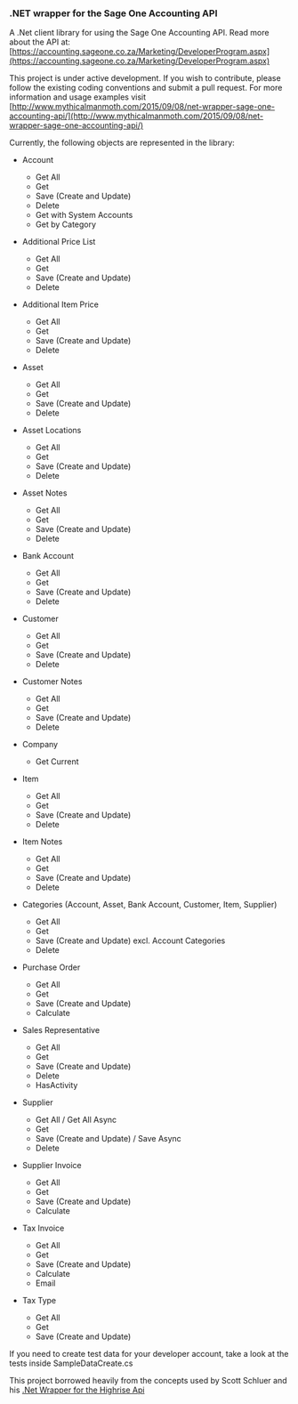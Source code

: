 ### .NET wrapper for the Sage One Accounting API

A .Net client library for using the Sage One Accounting API. 
Read more about the API at: [https://accounting.sageone.co.za/Marketing/DeveloperProgram.aspx](https://accounting.sageone.co.za/Marketing/DeveloperProgram.aspx) 

This project is under active development. If you wish to contribute, please follow the existing coding conventions and submit a pull request.
For more information and usage examples visit [http://www.mythicalmanmoth.com/2015/09/08/net-wrapper-sage-one-accounting-api/](http://www.mythicalmanmoth.com/2015/09/08/net-wrapper-sage-one-accounting-api/)

Currently, the following objects are represented in the library:

- Account
  * Get All
  * Get
  * Save (Create and Update)
  * Delete
  * Get with System Accounts
  * Get by Category
  
- Additional Price List
  * Get All
  * Get
  * Save (Create and Update)
  * Delete
  
- Additional Item Price
  * Get All
  * Get
  * Save (Create and Update)
  * Delete
  
- Asset
  * Get All
  * Get
  * Save (Create and Update)
  * Delete

- Asset Locations
  * Get All
  * Get
  * Save (Create and Update)
  * Delete
  
- Asset Notes
  * Get All
  * Get
  * Save (Create and Update)
  * Delete 

- Bank Account
  * Get All
  * Get
  * Save (Create and Update)
  * Delete
  
- Customer
  * Get All
  * Get
  * Save (Create and Update)
  * Delete
  
- Customer Notes
  * Get All
  * Get
  * Save (Create and Update)
  * Delete 
  
- Company
  * Get Current
  
- Item
  * Get All
  * Get
  * Save (Create and Update)
  * Delete
  
- Item Notes
  * Get All
  * Get
  * Save (Create and Update)
  * Delete 
  
- Categories (Account, Asset, Bank Account, Customer, Item, Supplier)
  * Get All
  * Get
  * Save (Create and Update) excl. Account Categories
  * Delete
  
- Purchase Order
  * Get All
  * Get
  * Save (Create and Update)
  * Calculate  
  
- Sales Representative
  * Get All
  * Get
  * Save (Create and Update)
  * Delete
  * HasActivity
  
- Supplier
  * Get All / Get All Async
  * Get
  * Save (Create and Update) / Save Async
  * Delete

- Supplier Invoice
  * Get All
  * Get
  * Save (Create and Update)
  * Calculate      
  
- Tax Invoice
  * Get All
  * Get
  * Save (Create and Update)
  * Calculate
  * Email  
  
- Tax Type
  * Get All
  * Get
  * Save (Create and Update)
  
If you need to create test data for your developer account, take a look at the tests inside SampleDataCreate.cs

This project borrowed heavily from the concepts used by Scott Schluer and his [.Net Wrapper for the Highrise Api](https://github.com/scottschluer/highrise-api)


